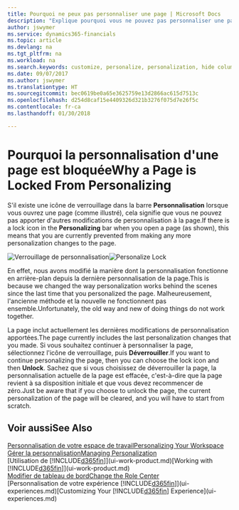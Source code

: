 ```yaml
---
title: Pourquoi ne peux pas personnaliser une page | Microsoft Docs
description: "Explique pourquoi vous ne pouvez pas personnaliser une page et ce que vous pouvez faire pour la déverrouiller et pouvoir ainsi la personnaliser."
author: jswymer
ms.service: dynamics365-financials
ms.topic: article
ms.devlang: na
ms.tgt_pltfrm: na
ms.workload: na
ms.search.keywords: customize, personalize, personalization, hide columns, remove fields, move fields
ms.date: 09/07/2017
ms.author: jswymer
ms.translationtype: HT
ms.sourcegitcommit: bec0619be0a65e3625759e13d2866ac615d7513c
ms.openlocfilehash: d254d8caf15e4409326d321b3276f075d7e26f5c
ms.contentlocale: fr-ca
ms.lasthandoff: 01/30/2018

---
```

# <a name="why-a-page-is-locked-from-personalizing"></a><span data-ttu-id="a1653-103">Pourquoi la personnalisation d'une page est bloquée</span><span class="sxs-lookup"><span data-stu-id="a1653-103">Why a Page is Locked From Personalizing</span></span>
<span data-ttu-id="a1653-104">S'il existe une icône de verrouillage dans la barre **Personnalisation** lorsque vous ouvrez une page (comme illustré), cela signifie que vous ne pouvez pas apporter d'autres modifications de personnalisation à la page.</span><span class="sxs-lookup"><span data-stu-id="a1653-104">If there is a lock icon in the **Personalizing** bar when you open a page (as shown), this means that you are currently prevented from making any more personalization changes to the page.</span></span>

<span data-ttu-id="a1653-105">![Verrouillage de personnalisation](media/personalization-locked.png "Verrouillage de personnalisation")</span><span class="sxs-lookup"><span data-stu-id="a1653-105">![Personalize Lock](media/personalization-locked.png "Personalize lock")</span></span>

<span data-ttu-id="a1653-106">En effet, nous avons modifié la manière dont la personnalisation fonctionne en arrière-plan depuis la dernière personnalisation de la page.</span><span class="sxs-lookup"><span data-stu-id="a1653-106">This is because we changed the way personalization works behind the scenes since the last time that you personalized the page.</span></span> <span data-ttu-id="a1653-107">Malheureusement, l'ancienne méthode et la nouvelle ne fonctionnent pas ensemble.</span><span class="sxs-lookup"><span data-stu-id="a1653-107">Unfortunately, the old way and new of doing things do not work together.</span></span>

<span data-ttu-id="a1653-108">La page inclut actuellement les dernières modifications de personnalisation apportées.</span><span class="sxs-lookup"><span data-stu-id="a1653-108">The page currently includes the last personalization changes that you made.</span></span> <span data-ttu-id="a1653-109">Si vous souhaitez continuer à personnaliser la page, sélectionnez l'icône de verrouillage, puis **Déverrouiller**.</span><span class="sxs-lookup"><span data-stu-id="a1653-109">If you want to continue personalizing the page, then you can choose the lock icon and then **Unlock**.</span></span> <span data-ttu-id="a1653-110">Sachez que si vous choisissez de déverrouiller la page, la personnalisation actuelle de la page est effacée, c'est-à-dire que la page revient à sa disposition initiale et que vous devez recommencer de zéro.</span><span class="sxs-lookup"><span data-stu-id="a1653-110">Just be aware that if you choose to unlock the page, the current personalization of the page will be cleared, and you will have to start from scratch.</span></span> 


## <a name="see-also"></a><span data-ttu-id="a1653-111">Voir aussi</span><span class="sxs-lookup"><span data-stu-id="a1653-111">See Also</span></span>
[<span data-ttu-id="a1653-112">Personnalisation de votre espace de travail</span><span class="sxs-lookup"><span data-stu-id="a1653-112">Personalizing Your Workspace</span></span>](ui-personalization-manage.md)  
[<span data-ttu-id="a1653-113">Gérer la personnalisation</span><span class="sxs-lookup"><span data-stu-id="a1653-113">Managing Personalization</span></span>](ui-personalization-manage.md)  
<span data-ttu-id="a1653-114">[Utilisation de [!INCLUDE[d365fin](includes/d365fin_md.md)]](ui-work-product.md)</span><span class="sxs-lookup"><span data-stu-id="a1653-114">[Working with [!INCLUDE[d365fin](includes/d365fin_md.md)]](ui-work-product.md)</span></span>  
[<span data-ttu-id="a1653-115">Modifier de tableau de bord</span><span class="sxs-lookup"><span data-stu-id="a1653-115">Change the Role Center</span></span>](change-role.md)  
<span data-ttu-id="a1653-116">[Personnalisation de votre expérience [!INCLUDE[d365fin](includes/d365fin_md.md)]](ui-experiences.md)</span><span class="sxs-lookup"><span data-stu-id="a1653-116">[Customizing Your [!INCLUDE[d365fin](includes/d365fin_md.md)] Experience](ui-experiences.md)</span></span>  


